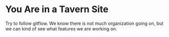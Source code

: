 # You Are in a Tavern Site

Try to follow gitflow. We know there is not much organization going on, but we can kind of see what features we are working on.